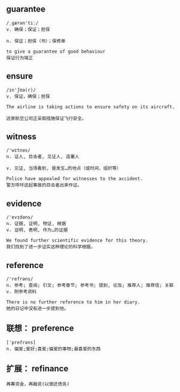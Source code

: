 ## guarantee
```
/ˌɡærən'tiː/
v. 确保；保证；担保

n. 保证；担保（书）；保修单

to give a guarantee of good behaviour
保证行为端正
```

## ensure
```
/ɪn'ʃʊə(r)/
v. 保证，确保；担保

The airline is taking actions to ensure safety on its aircraft.

这家航空公司正采取措施保证飞行安全。
```

## witness
```
/'wɪtnəs/
n. 证人, 目击者, 见证人, 连署人

v. 见证, 当场看到, 是发生…的地点（或时间、组织等）

Police have appealed for witnesses to the accident.
警方呼吁这起事故的目击者出来作证。
```
## evidence
```
/'evɪdəns/
n. 证据, 证明, 物证, 根据
v. 证明, 表明, 作为…的证据

We found further scientific evidence for this theory.
我们找到了进一步证实这种理论的科学根据。
```

## reference
```
/'refrəns/
n. 参考; 查阅; 引文; 参考章节; 参考书; 提到, 论及; 推荐人; 推荐信; 关联
v. 附参考资料

There is no further reference to him in her diary.
她的日记中没有进一步提到他。
```

## 联想： preference
```
[ˈprefrəns] 
n. 偏爱;爱好;喜爱;偏爱的事物;最喜爱的东西
```

## 扩展： refinance
```
再筹资金，再融资(以偿还债务)
```